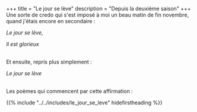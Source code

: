 +++
title = "Le jour se lève"
description = "Depuis la deuxième saison"
+++
Une sorte de credo qui s'est imposé à moi un beau matin de fin novembre, quand j'étais encore en secondaire :

_Le jour se lève,_

_Il est glorieux_

 \
 Et ensuite, repris plus simplement :

_Le jour se lève_

 \
Les poèmes qui commencent par cette affirmation :

{{% include "../../includes/le_jour_se_leve" hidefirstheading %}}

